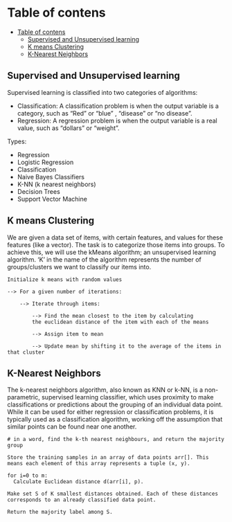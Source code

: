 # Table of contens
- [Table of contens](#table-of-contens)
  - [Supervised and Unsupervised learning](#supervised-and-unsupervised-learning)
  - [K means Clustering](#k-means-clustering)
  - [K-Nearest Neighbors](#k-nearest-neighbors)

## Supervised and Unsupervised learning
Supervised learning is classified into two categories of algorithms:

- Classification: A classification problem is when the output variable is a category, such as “Red” or “blue” , “disease” or “no disease”.
- Regression: A regression problem is when the output variable is a real value, such as “dollars” or “weight”.

Types:
- Regression
- Logistic Regression
- Classification
- Naive Bayes Classifiers
- K-NN (k nearest neighbors)
- Decision Trees
- Support Vector Machine


## K means Clustering
We are given a data set of items, with certain features, and values for these features (like a vector). The task is to categorize those items into groups. To achieve this, we will use the kMeans algorithm; an unsupervised learning algorithm. ‘K’ in the name of the algorithm represents the number of groups/clusters we want to classify our items into.

```
Initialize k means with random values

--> For a given number of iterations:
    
    --> Iterate through items:
    
        --> Find the mean closest to the item by calculating 
        the euclidean distance of the item with each of the means
        
        --> Assign item to mean
        
        --> Update mean by shifting it to the average of the items in that cluster
```

## K-Nearest Neighbors
The k-nearest neighbors algorithm, also known as KNN or k-NN, is a non-parametric, supervised learning classifier, which uses proximity to make classifications or predictions about the grouping of an individual data point. While it can be used for either regression or classification problems, it is typically used as a classification algorithm, working off the assumption that similar points can be found near one another.

```
# in a word, find the k-th nearest neighbours, and return the majority group

Store the training samples in an array of data points arr[]. This means each element of this array represents a tuple (x, y).

for i=0 to m:
  Calculate Euclidean distance d(arr[i], p).

Make set S of K smallest distances obtained. Each of these distances corresponds to an already classified data point.

Return the majority label among S.
```


